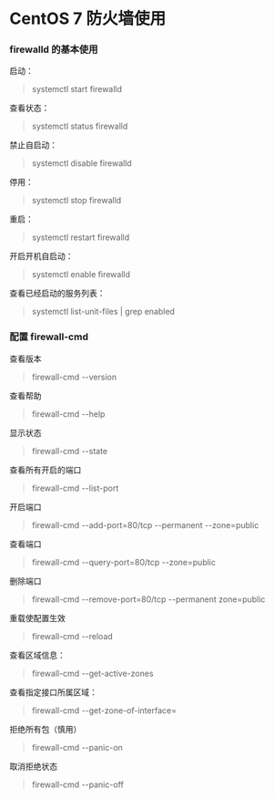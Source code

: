 # CentOS 7 防火墙使用
### firewalld 的基本使用

启动：

> systemctl start firewalld

查看状态：

> systemctl status firewalld

禁止自启动：

> systemctl disable firewalld

停用：

> systemctl stop firewalld

重启：

> systemctl restart firewalld

开启开机自启动：

> systemctl enable firewalld

查看已经启动的服务列表：

> systemctl list-unit-files | grep enabled

### 配置 firewall-cmd

查看版本

> firewall-cmd --version

查看帮助

> firewall-cmd --help

显示状态

> firewall-cmd --state

查看所有开启的端口

> firewall-cmd --list-port

开启端口

> firewall-cmd --add-port=80/tcp --permanent --zone=public

查看端口

> firewall-cmd --query-port=80/tcp --zone=public

删除端口

> firewall-cmd --remove-port=80/tcp --permanent zone=public

重载使配置生效

> firewall-cmd --reload

查看区域信息：

> firewall-cmd --get-active-zones

查看指定接口所属区域：

> firewall-cmd --get-zone-of-interface=<name>

拒绝所有包（慎用）

> firewall-cmd --panic-on

取消拒绝状态

> firewall-cmd --panic-off
